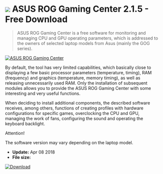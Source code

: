 # ![](https://cdn.softexe.net/static/icon/win.gif) ASUS ROG Gaming Center 2.1.5 - Free Download

> ASUS ROG Gaming Center is a free software for monitoring and managing CPU and GPU operating parameters, which is addressed to the owners of selected laptop models from Asus (mainly the GOG series).

[![ASUS ROG Gaming Center](https:https://tse3.mm.bing.net/th?id=OIP.9P_NcqCEe1LEBa_8nZb29AHaEK&pid=Api)](https://softexe.net/win/system/diagnostics-tests/asus-rog-gaming-center:pRdpp.html)

By default, the tool has very limited capabilities, which basically close to displaying a few basic processor parameters (temperature, timing), RAM (frequency) and graphics (temperature, memory timing), as well as releasing unnecessarily used RAM. Only the installation of subsequent modules allows you to provide the ASUS ROG Gaming Center with some interesting and very useful functions.
 
 When deciding to install additional components, the described software receives, among others, functions of creating profiles with hardware configurations for specific games, overclocking the CPU and GPU, managing the work of fans, configuring the sound and operating the keyboard backlight.
 
 Attention!
 
 The software version may vary depending on the laptop model.


- **Update:** Apr 08 2018
- **File size:** 

[![Download](https://cdn.softexe.net/static/img/download.png)](https://softexe.net/win/system/diagnostics-tests/asus-rog-gaming-center:pRdpp.html)

